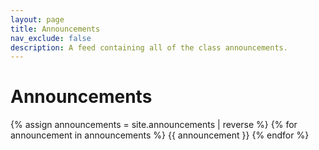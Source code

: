 ```yaml
---
layout: page
title: Announcements
nav_exclude: false
description: A feed containing all of the class announcements.
---
```


# Announcements

<!--Announcements are stored in the `_announcements` directory and rendered according to the layout file, `_layouts/announcement.html`.-->

{% assign announcements = site.announcements | reverse %}
{% for announcement in announcements %}
{{ announcement }}
{% endfor %}
